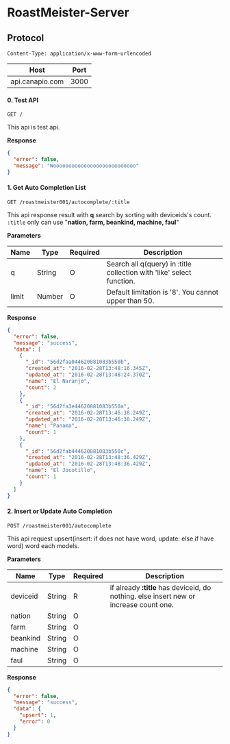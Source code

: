 # RoastMeister-Server

## Protocol

```
Content-Type: application/x-www-form-urlencoded
```

Host | Port |
-----|------|
api.canapio.com|3000|

#### 0. Test API
```GET / ```

This api is test api.

**Response**
```json
{
  "error": false,
  "message": "Wooooooooooooooooooooooooooo"
}
```

#### 1. Get Auto Completion List
```GET /roastmeister001/autocomplete/:title```

This api response result with **q** search by sorting with deviceids's count.
```:title``` only can use "**nation, farm, beankind, machine, faul**"

**Parameters**

Name      | Type   | Required | Description
--------- | ------ | -------- | ----------------------------------------------------------------------
q         | String | O        | Search all q(query) in :title collection with 'like' select function.
limit     | Number | O        | Default limitation is '8'. You cannot upper than 50.



**Response**
```json
{
  "error": false,
  "message": "success",
  "data": [
    {
      "_id": "56d2faa044620881083b550b",
      "created_at": "2016-02-28T13:48:16.345Z",
      "updated_at": "2016-02-28T13:48:24.370Z",
      "name": "El Naranjo",
      "count": 2
    },
    {
      "_id": "56d2fa3e44620881083b550a",
      "created_at": "2016-02-28T13:46:38.249Z",
      "updated_at": "2016-02-28T13:46:38.249Z",
      "name": "Panama",
      "count": 1
    },
    {
      "_id": "56d2fab444620881083b550c",
      "created_at": "2016-02-28T13:48:36.429Z",
      "updated_at": "2016-02-28T13:48:36.429Z",
      "name": "El Jocotillo",
      "count": 1
    }
  ]
}
```



#### 2. Insert or Update Auto Completion
```POST /roastmeister001/autocomplete```

This api request upsert(insert: if does not have word, update: else if have word) word each models.

**Parameters**

Name      | Type   | Required | Description
--------- | ------ | -------- | ----------------------------------------------------------------------
deviceid  | String | R        | if already **:title** has deviceid, do nothing. else insert new or increase count one.
nation    | String | O        |
farm      | String | O        |
beankind  | String | O        |
machine   | String | O        |
faul      | String | O        |



**Response**
```json
{
  "error": false,
  "message": "success",
  "data": {
    "upsert": 1,
    "error": 0
  }
}
```
